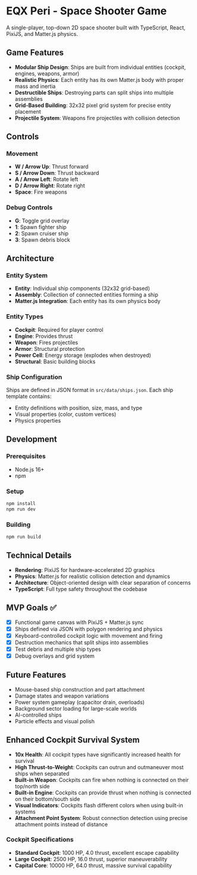 # EQX Peri - Space Shooter Game

A single-player, top-down 2D space shooter built with TypeScript, React, PixiJS, and Matter.js physics.

## Game Features

- **Modular Ship Design**: Ships are built from individual entities (cockpit, engines, weapons, armor)
- **Realistic Physics**: Each entity has its own Matter.js body with proper mass and inertia
- **Destructible Ships**: Destroying parts can split ships into multiple assemblies
- **Grid-Based Building**: 32x32 pixel grid system for precise entity placement
- **Projectile System**: Weapons fire projectiles with collision detection

## Controls

### Movement
- **W / Arrow Up**: Thrust forward
- **S / Arrow Down**: Thrust backward  
- **A / Arrow Left**: Rotate left
- **D / Arrow Right**: Rotate right
- **Space**: Fire weapons

### Debug Controls
- **G**: Toggle grid overlay
- **1**: Spawn fighter ship
- **2**: Spawn cruiser ship
- **3**: Spawn debris block

## Architecture

### Entity System
- **Entity**: Individual ship components (32x32 grid-based)
- **Assembly**: Collection of connected entities forming a ship
- **Matter.js Integration**: Each entity has its own physics body

### Entity Types
- **Cockpit**: Required for player control
- **Engine**: Provides thrust
- **Weapon**: Fires projectiles
- **Armor**: Structural protection
- **Power Cell**: Energy storage (explodes when destroyed)
- **Structural**: Basic building blocks

### Ship Configuration
Ships are defined in JSON format in `src/data/ships.json`. Each ship template contains:
- Entity definitions with position, size, mass, and type
- Visual properties (color, custom vertices)
- Physics properties

## Development

### Prerequisites
- Node.js 16+
- npm

### Setup
```bash
npm install
npm run dev
```

### Building
```bash
npm run build
```

## Technical Details

- **Rendering**: PixiJS for hardware-accelerated 2D graphics
- **Physics**: Matter.js for realistic collision detection and dynamics
- **Architecture**: Object-oriented design with clear separation of concerns
- **TypeScript**: Full type safety throughout the codebase

## MVP Goals ✅

- [x] Functional game canvas with PixiJS + Matter.js sync
- [x] Ships defined via JSON with polygon rendering and physics
- [x] Keyboard-controlled cockpit logic with movement and firing
- [x] Destruction mechanics that split ships into assemblies
- [x] Test debris and multiple ship types
- [x] Debug overlays and grid system

## Future Features

- Mouse-based ship construction and part attachment
- Damage states and weapon variations
- Power system gameplay (capacitor drain, overloads)
- Background sector loading for large-scale worlds
- AI-controlled ships
- Particle effects and visual polish

## Enhanced Cockpit Survival System
- **10x Health**: All cockpit types have significantly increased health for survival
- **High Thrust-to-Weight**: Cockpits can outrun and outmaneuver most ships when separated
- **Built-in Weapon**: Cockpits can fire when nothing is connected on their top/north side
- **Built-in Engine**: Cockpits can provide thrust when nothing is connected on their bottom/south side
- **Visual Indicators**: Cockpits flash different colors when using built-in systems
- **Attachment Point System**: Robust connection detection using precise attachment points instead of distance

### Cockpit Specifications
- **Standard Cockpit**: 1000 HP, 4.0 thrust, excellent escape capability
- **Large Cockpit**: 2500 HP, 16.0 thrust, superior maneuverability  
- **Capital Core**: 10000 HP, 64.0 thrust, massive survival capability